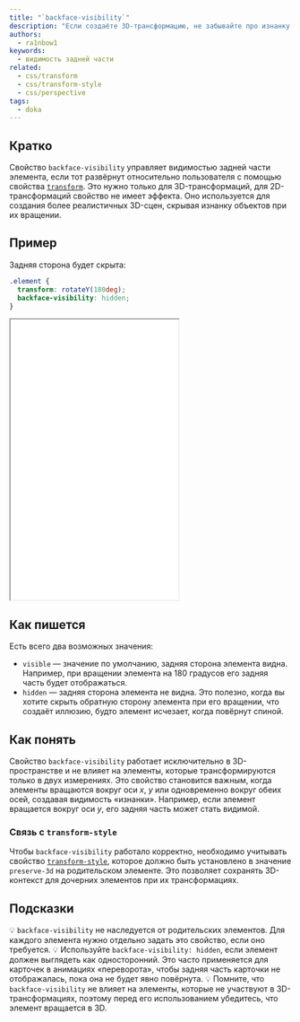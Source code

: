 ```yaml
---
title: "`backface-visibility`"
description: "Если создаёте 3D-трансформацию, не забывайте про изнанку элемента."
authors:
  - ra1nbow1
keywords:
  - видимость задней части
related:
  - css/transform
  - css/transform-style
  - css/perspective
tags:
  - doka
---
```


## Кратко

Свойство `backface-visibility` управляет видимостью задней части элемента, если тот развёрнут относительно пользователя с помощью свойства [`transform`](/css/transform/). Это нужно только для 3D-трансформаций, для 2D-трансформаций свойство не имеет эффекта. Оно используется для создания более реалистичных 3D-сцен, скрывая изнанку объектов при их вращении.

## Пример

Задняя сторона будет скрыта:

```css
.element {
  transform: rotateY(180deg);
  backface-visibility: hidden;
}
```

<iframe title="backface-visibility" src="demos/" height="500"></iframe>

## Как пишется

Есть всего два возможных значения:

- `visible` — значение по умолчанию, задняя сторона элемента видна. Например, при вращении элемента на 180 градусов его задняя часть будет отображаться.
- `hidden` — задняя сторона элемента не видна. Это полезно, когда вы хотите скрыть обратную сторону элемента при его вращении, что создаёт иллюзию, будто элемент исчезает, когда повёрнут спиной.

## Как понять

Свойство `backface-visibility` работает исключительно в 3D-пространстве и не влияет на элементы, которые трансформируются только в двух измерениях. Это свойство становится важным, когда элементы вращаются вокруг оси _x_, _y_ или одновременно вокруг обеих осей, создавая видимость «изнанки». Например, если элемент вращается вокруг оси _y_, его задняя часть может стать видимой.

### Связь с `transform-style`

Чтобы `backface-visibility` работало корректно, необходимо учитывать свойство [`transform-style`](/css/transform-style/), которое должно быть установлено в значение `preserve-3d` на родительском элементе. Это позволяет сохранять 3D-контекст для дочерних элементов при их трансформациях.

## Подсказки

💡 `backface-visibility` не наследуется от родительских элементов. Для каждого элемента нужно отдельно задать это свойство, если оно требуется.
💡 Используйте `backface-visibility: hidden`, если элемент должен выглядеть как односторонний. Это часто применяется для карточек в анимациях «переворота», чтобы задняя часть карточки не отображалась, пока она не будет явно повёрнута.
💡 Помните, что `backface-visibility` не влияет на элементы, которые не участвуют в 3D-трансформациях, поэтому перед его использованием убедитесь, что элемент вращается в 3D.
